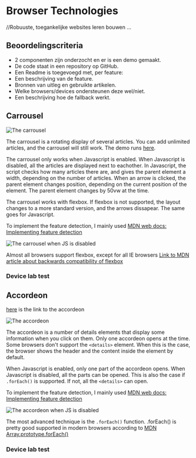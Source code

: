 # Browser Technologies

//Robuuste, toegankelijke websites leren bouwen …

## Beoordelingscriteria

- 2 componenten zijn onderzocht en er is een demo gemaakt.
- De code staat in een repository op GitHub.
- Een Readme is toegevoegd met, per feature:
- Een beschrijving van de feature.
- Bronnen van uitleg en gebruikte artikelen.
- Welke browsers/devices ondersteunen deze wel/niet.
- Een beschrijving hoe de fallback werkt.

## Carrousel

![The carrousel](https://i.imgur.com/GQWhJzN.png)

The carrousel is a rotating display of several articles. You can add unlimited articles, and the carrousel will still work. The demo runs [here](http://rick712.github.io/browser-technologies/opdracht2/carrousel).

The carrousel only works when Javascript is enabled. When Javascript is disabled, all the articles are displayed next to eachother. In Javascript, the script checks how many articles there are, and gives the parent element a width, depending on the number of articles. When an arrow is clicked, the parent element changes position, depending on the current position of the element. The parent element changes by 50vw at the time.

The carrousel works with flexbox. If flexbox is not supported, the layout changes to a more standard version, and the arrows dissapear. The same goes for Javascript.

To implement the feature detection, I mainly used [MDN web docs: Implementing feature detection](https://developer.mozilla.org/en-US/docs/Learn/Tools_and_testing/Cross_browser_testing/Feature_detection)

![The carrousel when JS is disabled](https://i.imgur.com/QTSrDWf.png)

Almost all browsers support flexbox, except for all IE browsers [Link to MDN article about backwards compatibility of flexbox](https://developer.mozilla.org/en-US/docs/Web/CSS/CSS_Flexible_Box_Layout/Backwards_Compatibility_of_Flexbox)

### Device lab test

## Accordeon

[here](http://rick712.github.io/browser-technologies/opdracht2/accordeon) is the link to the accordeon

![The accordeon](https://i.imgur.com/9XZK8do.png)

The accordeon is a number of details elements that display some information when you click on them. Only one accordeon opens at the time. Some browsers don't support the `<details>` element. When this is the case, the browser shows the header and the content inside the element by default.

When Javascript is enabled, only one part of the accordeon opens. When Javascript is disabled, all the parts can be opened. This is also the case if `.forEach()` is supported. If not, all the `<details>` can open.

To implement the feature detection, I mainly used [MDN web docs: Implementing feature detection](https://developer.mozilla.org/en-US/docs/Learn/Tools_and_testing/Cross_browser_testing/Feature_detection)

![The accordeon when JS is disabled](https://i.imgur.com/5wqzK63.png)

The most advanced technique is the `.forEach()` function. .forEach() is pretty good supported in modern browsers according to [MDN Array.prototype.forEach()](https://developer.mozilla.org/nl/docs/Web/JavaScript/Reference/Global_Objects/Array/forEach)

### Device lab test